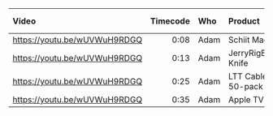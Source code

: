 | Video                        | Timecode | Who  | Product                  | Est. price | Justification |
| :--------------------------- | -------: | :--- | :----------------------- | ---------: | :------------ |
| https://youtu.be/wUVWuH9RDGQ |     0:08 | Adam | Schiit Magni 2           |    $119.00 | Won           |
| https://youtu.be/wUVWuH9RDGQ |     0:13 | Adam | JerryRigEverything Knife |      $9.53 | Gifted        |
| https://youtu.be/wUVWuH9RDGQ |     0:25 | Adam | LTT Cable Ties 50-pack   |     $14.99 | Gifted        |
| https://youtu.be/wUVWuH9RDGQ |     0:35 | Adam | Apple TV 4K              |    $129.00 | Borrowed      |
